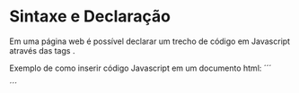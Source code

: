 # Sintaxe e Declaração

Em uma página web é possível declarar um trecho de código em Javascript através das tags <script></script>.

Exemplo de como inserir código Javascript em um documento html:
´´´
<!Doctype html>
<html>
    <head>
        <meta charset="utf-8">
        <title>Título da Página</title>
    </head>
    <body>
        <script type="text/javascript"> 
            // escrever aqui o código javascript
        </script>
    <body>
</html>

´´´